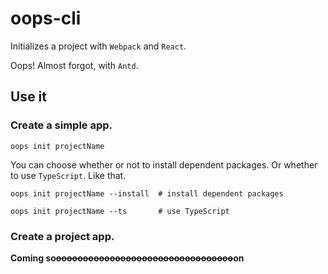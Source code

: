 # oops-cli

Initializes a project with `Webpack` and `React`.

Oops! Almost forgot, with `Antd`.

## Use it

### Create a simple app.

```
oops init projectName
```

You can choose whether or not to install dependent packages. Or whether to use `TypeScript`. Like that.

```
oops init projectName --install  # install dependent packages

oops init projectName --ts       # use TypeScript
```

### Create a project app.

**Coming so~~ooooooooooooooooooooooooooooooooo~~on**
